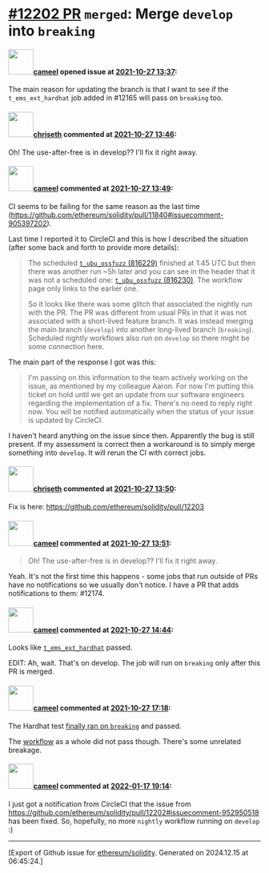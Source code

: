 # [\#12202 PR](https://github.com/ethereum/solidity/pull/12202) `merged`: Merge `develop` into `breaking`

#### <img src="https://avatars.githubusercontent.com/u/137030?v=4" width="50">[cameel](https://github.com/cameel) opened issue at [2021-10-27 13:37](https://github.com/ethereum/solidity/pull/12202):

The main reason for updating the branch is that I want to see if the `t_ems_ext_hardhat` job added in #12165 will pass on `breaking` too.

#### <img src="https://avatars.githubusercontent.com/u/9073706?v=4" width="50">[chriseth](https://github.com/chriseth) commented at [2021-10-27 13:46](https://github.com/ethereum/solidity/pull/12202#issuecomment-952947481):

Oh! The use-after-free is in develop?? I'll fix it right away.

#### <img src="https://avatars.githubusercontent.com/u/137030?v=4" width="50">[cameel](https://github.com/cameel) commented at [2021-10-27 13:49](https://github.com/ethereum/solidity/pull/12202#issuecomment-952950518):

CI seems to be failing for the same reason as the last time (https://github.com/ethereum/solidity/pull/11840#issuecomment-905397202).

Last time I reported it to CircleCI and this is how I described the situation (after some back and forth to provide more details):

> The scheduled [`t_ubu_ossfuzz` (816229)](https://app.circleci.com/pipelines/github/ethereum/solidity/18304/workflows/ddb3703f-edf3-40f0-bac6-bd02cd364dac/jobs/816229) finished at 1:45 UTC but then there was another run ~5h later and you can see in the header that it was not a scheduled one: [`t_ubu_ossfuzz` (816230)](https://app.circleci.com/pipelines/github/ethereum/solidity/18304/workflows/ddb3703f-edf3-40f0-bac6-bd02cd364dac/jobs/816230). The workflow page only links to the earlier one.
>
> So it looks like there was some glitch that associated the nightly run with the PR. The PR was different from usual PRs in that it was not associated with a short-lived feature branch. It was instead merging the main branch (`develop`) into another long-lived branch (`breaking`). Scheduled nightly workflows also run on `develop` so there might be some connection here.

The main part of the response I got was this:

> I'm passing on this information to the team actively working on the issue, as mentioned by my colleague Aaron.
> For now I'm putting this ticket on hold until we get an update from our software engineers regarding the implementation of a fix.
> There's no need to reply right now. You will be notified automatically when the status of your issue is updated by CircleCI.

I haven't heard anything on the issue since then. Apparently the bug is still present. If my assessment is correct then a workaround is to simply merge something into `develop`. It will rerun the CI with correct jobs.

#### <img src="https://avatars.githubusercontent.com/u/9073706?v=4" width="50">[chriseth](https://github.com/chriseth) commented at [2021-10-27 13:50](https://github.com/ethereum/solidity/pull/12202#issuecomment-952952145):

Fix is here: https://github.com/ethereum/solidity/pull/12203

#### <img src="https://avatars.githubusercontent.com/u/137030?v=4" width="50">[cameel](https://github.com/cameel) commented at [2021-10-27 13:51](https://github.com/ethereum/solidity/pull/12202#issuecomment-952952995):

> Oh! The use-after-free is in develop?? I'll fix it right away.

Yeah. It's not the first time this happens - some jobs that run outside of PRs have no notifications so we usually don't notice. I have a PR that adds notifications to them: #12174.

#### <img src="https://avatars.githubusercontent.com/u/137030?v=4" width="50">[cameel](https://github.com/cameel) commented at [2021-10-27 14:44](https://github.com/ethereum/solidity/pull/12202#issuecomment-953001775):

Looks like [`t_ems_ext_hardhat`](https://app.circleci.com/pipelines/github/ethereum/solidity/20064/workflows/ae0d35b1-9f38-44af-88ea-104877a9156f/jobs/886394) passed.

EDIT: Ah, wait. That's on develop. The job will run on `breaking` only after this PR is merged.

#### <img src="https://avatars.githubusercontent.com/u/137030?v=4" width="50">[cameel](https://github.com/cameel) commented at [2021-10-27 17:18](https://github.com/ethereum/solidity/pull/12202#issuecomment-953141576):

The Hardhat test [finally ran on `breaking`](https://app.circleci.com/pipelines/github/ethereum/solidity/20076/workflows/eb53d46f-72a9-4f5f-b58c-d651efd0bcc1/jobs/886961) and passed.

The [workflow](https://app.circleci.com/pipelines/github/ethereum/solidity/20076/workflows/eb53d46f-72a9-4f5f-b58c-d651efd0bcc1) as a whole did not pass though. There's some unrelated breakage.

#### <img src="https://avatars.githubusercontent.com/u/137030?v=4" width="50">[cameel](https://github.com/cameel) commented at [2022-01-17 19:14](https://github.com/ethereum/solidity/pull/12202#issuecomment-1014826641):

I just got a notification from CircleCI that the issue from https://github.com/ethereum/solidity/pull/12202#issuecomment-952950518 has been fixed. So, hopefully, no more `nightly` workflow running on `develop` :)


-------------------------------------------------------------------------------



[Export of Github issue for [ethereum/solidity](https://github.com/ethereum/solidity). Generated on 2024.12.15 at 06:45:24.]
